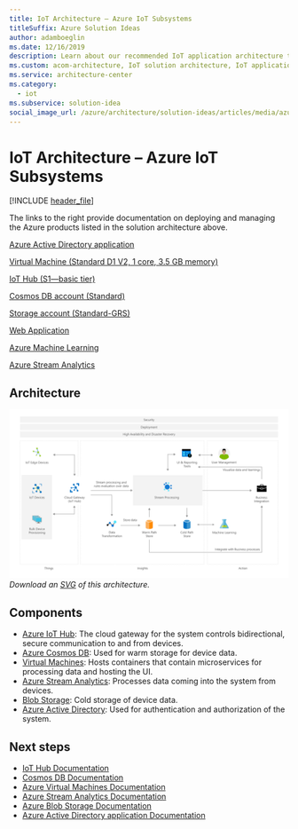 ```yaml
---
title: IoT Architecture – Azure IoT Subsystems
titleSuffix: Azure Solution Ideas
author: adamboeglin
ms.date: 12/16/2019
description: Learn about our recommended IoT application architecture that supports hybrid cloud and edge computing. A flowchart details how the subsystems function within the IoT application.
ms.custom: acom-architecture, IoT solution architecture, IoT application architecture, subsystem architecture, iot-architecture, 'https://azure.microsoft.com/solutions/architecture/azure-iot-subsystems/'
ms.service: architecture-center
ms.category:
  - iot
ms.subservice: solution-idea
social_image_url: /azure/architecture/solution-ideas/articles/media/azure-iot-subsystems.png
---
```


# IoT Architecture – Azure IoT Subsystems

[!INCLUDE [header_file](../header.md)]

The links to the right provide documentation on deploying and managing the Azure products listed in the solution architecture above.

[Azure Active Directory application](https://azure.microsoft.com/services/active-directory)

[Virtual Machine (Standard D1 V2, 1 core, 3.5 GB memory)](https://azure.microsoft.com/services/virtual-machines)

[IoT Hub (S1—basic tier)](https://azure.microsoft.com/services/iot-hub)

[Cosmos DB account (Standard)](https://azure.microsoft.com/services/cosmos-db)

[Storage account (Standard-GRS)](https://azure.microsoft.com/services/storage)

[Web Application](https://azure.microsoft.com/services/app-service)

[Azure Machine Learning](https://azure.microsoft.com/services/machine-learning)

[Azure Stream Analytics](https://azure.microsoft.com/services/stream-analytics)

## Architecture

![Architecture Diagram](../media/azure-iot-subsystems.png)
*Download an [SVG](../media/azure-iot-subsystems.svg) of this architecture.*

## Components

* [Azure IoT Hub](https://azure.microsoft.com/services/iot-hub): The cloud gateway for the system controls bidirectional, secure communication to and from devices.
* [Azure Cosmos DB](https://azure.microsoft.com/services/cosmos-db): Used for warm storage for device data.
* [Virtual Machines](https://azure.microsoft.com/services/virtual-machines): Hosts containers that contain microservices for processing data and hosting the UI.
* [Azure Stream Analytics](https://azure.microsoft.com/services/stream-analytics): Processes data coming into the system from devices.
* [Blob Storage](https://azure.microsoft.com/services/storage/blobs): Cold storage of device data.
* [Azure Active Directory](https://azure.microsoft.com/services/active-directory): Used for authentication and authorization of the system.

## Next steps

* [IoT Hub Documentation](https://docs.microsoft.com/azure/iot-hub)
* [Cosmos DB Documentation](https://docs.microsoft.com/azure/cosmos-db)
* [Azure Virtual Machines Documentation](https://docs.microsoft.com/azure/virtual-machines)
* [Azure Stream Analytics Documentation](https://docs.microsoft.com/azure/stream-analytics)
* [Azure Blob Storage Documentation](https://docs.microsoft.com/azure/storage)
* [Azure Active Directory application Documentation](https://docs.microsoft.com/azure/active-directory)
